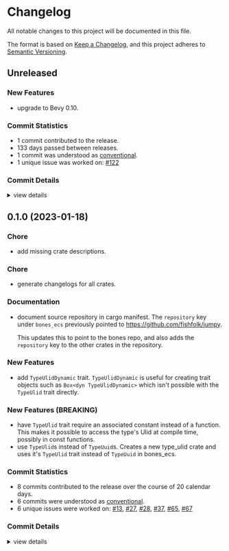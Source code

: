 # Changelog

All notable changes to this project will be documented in this file.

The format is based on [Keep a Changelog](https://keepachangelog.com/en/1.0.0/),
and this project adheres to [Semantic Versioning](https://semver.org/spec/v2.0.0.html).

## Unreleased

### New Features

 - <csr-id-3f2e3485f9556cc68eb4c04df34d3aa2c6087330/> upgrade to Bevy 0.10.

### Commit Statistics

<csr-read-only-do-not-edit/>

 - 1 commit contributed to the release.
 - 133 days passed between releases.
 - 1 commit was understood as [conventional](https://www.conventionalcommits.org).
 - 1 unique issue was worked on: [#122](https://github.com/fishfolk/bones/issues/122)

### Commit Details

<csr-read-only-do-not-edit/>

<details><summary>view details</summary>

 * **[#122](https://github.com/fishfolk/bones/issues/122)**
    - upgrade to Bevy 0.10. ([`3f2e348`](https://github.com/fishfolk/bones/commit/3f2e3485f9556cc68eb4c04df34d3aa2c6087330))
</details>

## 0.1.0 (2023-01-18)

<csr-id-27252465ad0506ff2f8c377531fa079ec64d1750/>
<csr-id-a68cb79e6b7d3774c53c0236edf3a12175f297b5/>

### Chore

 - <csr-id-27252465ad0506ff2f8c377531fa079ec64d1750/> add missing crate descriptions.

### Chore

 - <csr-id-a68cb79e6b7d3774c53c0236edf3a12175f297b5/> generate changelogs for all crates.

### Documentation

 - <csr-id-a69389412d22b8cb48bab0ed96d739b0fee35348/> document source repository in cargo manifest.
   The `repository` key under `bones_ecs` previously pointed to https://github.com/fishfolk/jumpy.
   
   This updates this to point to the bones repo, and also adds the `repository` key to the other
   crates in the repository.

### New Features

 - <csr-id-6de087822484f866d606ea1935b9cae34e33aa2f/> add `TypeUlidDynamic` trait.
   `TypeUlidDynamic` is useful for creating trait objects such as `Box<dyn TypeUlidDynamic>`
   which isn't possible with the `TypeUlid` trait directly.

### New Features (BREAKING)

 - <csr-id-59f5e67d42de57a33dd302443a8a04427126a5be/> have `TypeUlid` trait require an associated constant instead of a function.
   This makes it possible to access the type's Ulid at compile time,
   possibly in const functions.
 - <csr-id-d74cec66c8e4db5f8d287f4e619d172d0f9c8b91/> use `TypeUlid`s instead of `TypeUuid`s.
   Creates a new type_ulid crate and uses it's `TypeUlid` trait instead of
   `TypeUuid` in bones_ecs.

### Commit Statistics

<csr-read-only-do-not-edit/>

 - 8 commits contributed to the release over the course of 20 calendar days.
 - 6 commits were understood as [conventional](https://www.conventionalcommits.org).
 - 6 unique issues were worked on: [#13](https://github.com/fishfolk/bones/issues/13), [#27](https://github.com/fishfolk/bones/issues/27), [#28](https://github.com/fishfolk/bones/issues/28), [#37](https://github.com/fishfolk/bones/issues/37), [#65](https://github.com/fishfolk/bones/issues/65), [#67](https://github.com/fishfolk/bones/issues/67)

### Commit Details

<csr-read-only-do-not-edit/>

<details><summary>view details</summary>

 * **[#13](https://github.com/fishfolk/bones/issues/13)**
    - use `TypeUlid`s instead of `TypeUuid`s. ([`d74cec6`](https://github.com/fishfolk/bones/commit/d74cec66c8e4db5f8d287f4e619d172d0f9c8b91))
 * **[#27](https://github.com/fishfolk/bones/issues/27)**
    - add `TypeUlidDynamic` trait. ([`6de0878`](https://github.com/fishfolk/bones/commit/6de087822484f866d606ea1935b9cae34e33aa2f))
 * **[#28](https://github.com/fishfolk/bones/issues/28)**
    - have `TypeUlid` trait require an associated constant instead of a function. ([`59f5e67`](https://github.com/fishfolk/bones/commit/59f5e67d42de57a33dd302443a8a04427126a5be))
 * **[#37](https://github.com/fishfolk/bones/issues/37)**
    - document source repository in cargo manifest. ([`a693894`](https://github.com/fishfolk/bones/commit/a69389412d22b8cb48bab0ed96d739b0fee35348))
 * **[#65](https://github.com/fishfolk/bones/issues/65)**
    - add missing crate descriptions. ([`2725246`](https://github.com/fishfolk/bones/commit/27252465ad0506ff2f8c377531fa079ec64d1750))
 * **[#67](https://github.com/fishfolk/bones/issues/67)**
    - generate changelogs for all crates. ([`a68cb79`](https://github.com/fishfolk/bones/commit/a68cb79e6b7d3774c53c0236edf3a12175f297b5))
 * **Uncategorized**
    - Release type_ulid v0.1.0, bones_bevy_utils v0.1.0, bones_ecs v0.1.0, bones_asset v0.1.0, bones_input v0.1.0, bones_render v0.1.0, bones_lib v0.1.0 ([`69713d7`](https://github.com/fishfolk/bones/commit/69713d7da8024ee4b3017b563f031880009c90ee))
    - Release type_ulid_macros v0.1.0, type_ulid v0.1.0, bones_bevy_utils v0.1.0, bones_ecs v0.1.0, bones_asset v0.1.0, bones_input v0.1.0, bones_render v0.1.0, bones_lib v0.1.0 ([`db0333d`](https://github.com/fishfolk/bones/commit/db0333ddacb6f29aed8664db67973e72ea586dce))
</details>

